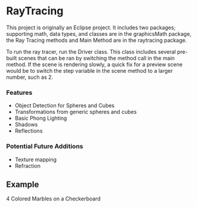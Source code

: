 # RayTracing

This project is originally an Eclipse project. It includes two packages; supporting math, data types, and classes are in the graphicsMath package, the Ray Tracing methods and Main Method are in the raytracing package.

To run the ray tracer, run the Driver class. This class includes several pre-built scenes that can be ran by switching the method call in the main method. If the scene is rendering slowly, a quick fix for a preview scene would be to switch the step variable in the scene method to a larger number, such as 2.

### Features
- Object Detection for Spheres and Cubes
- Transformations from generic spheres and cubes
- Basic Phong Lighting
- Shadows
- Reflections

### Potential Future Additions
- Texture mapping
- Refraction

## Example

4 Colored Marbles on a Checkerboard

